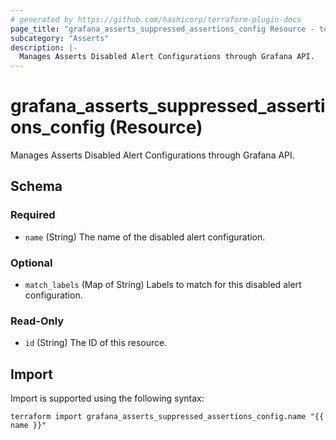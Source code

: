 ```yaml
---
# generated by https://github.com/hashicorp/terraform-plugin-docs
page_title: "grafana_asserts_suppressed_assertions_config Resource - terraform-provider-grafana"
subcategory: "Asserts"
description: |-
  Manages Asserts Disabled Alert Configurations through Grafana API.
---
```


# grafana_asserts_suppressed_assertions_config (Resource)

Manages Asserts Disabled Alert Configurations through Grafana API.



<!-- schema generated by tfplugindocs -->
## Schema

### Required

- `name` (String) The name of the disabled alert configuration.

### Optional

- `match_labels` (Map of String) Labels to match for this disabled alert configuration.

### Read-Only

- `id` (String) The ID of this resource.

## Import

Import is supported using the following syntax:

```shell
terraform import grafana_asserts_suppressed_assertions_config.name "{{ name }}"
```
